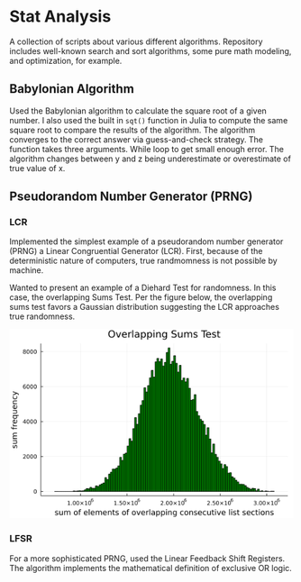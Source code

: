 # Stat Analysis

A collection of scripts about various different algorithms. Repository includes well-known search and sort algorithms, some pure math modeling, and optimization, for example.

## Babylonian Algorithm

Used the Babylonian algorithm to calculate the square root of a given number. I also used the built in `sqt()` function in Julia to compute the same square root to compare the results of the algorithm. The algorithm converges to the correct answer via guess-and-check strategy.
The function takes three arguments. While loop to get small enough error. The algorithm changes between y and z being underestimate or overestimate of true value of x.

## Pseudorandom Number Generator (PRNG)

### LCR
Implemented the simplest example of a pseudorandom number generator (PRNG) a Linear Congruential Generator (LCR). First, because of the deterministic nature of computers, true randmomness is not possible by machine.

Wanted to present an example of a Diehard Test for randomness. In this case, the overlapping Sums Test. Per the figure below, the overlapping sums test favors a Gaussian distribution suggesting the LCR approaches true randomness.

<p align="center">
  <img src="https://github.com/jbravo87/algorithms/blob/4baa295b7f1efbeb144e0d5bb38b7429caa26c42/overlapping_sums_test.png"
</p>

### LFSR
For a more sophisticated PRNG, used the Linear Feedback Shift Registers. The algorithm implements the mathematical definition of exclusive OR logic.